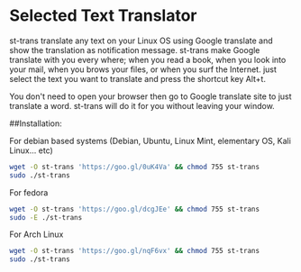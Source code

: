 # Selected Text Translator
st-trans translate any text on your Linux OS using Google translate and show the translation as notification message. st-trans make Google translate with you every where; when you read a book, when you look into your mail, when you brows your files, or when you surf the Internet. just select the text you want to translate and press the shortcut key Alt+t.

You don't need to open your browser then go to Google translate site to just translate a word. st-trans will do it for you without leaving your window.

##Installation:

For debian based systems (Debian, Ubuntu, Linux Mint, elementary OS, Kali Linux… etc)
```Bash
wget -O st-trans 'https://goo.gl/0uK4Va' && chmod 755 st-trans
sudo ./st-trans
```

For fedora
```Bash
wget -O st-trans 'https://goo.gl/dcgJEe' && chmod 755 st-trans
sudo -E ./st-trans
```

For Arch Linux
```Bash
wget -O st-trans 'https://goo.gl/nqF6vx' && chmod 755 st-trans
sudo ./st-trans
```
